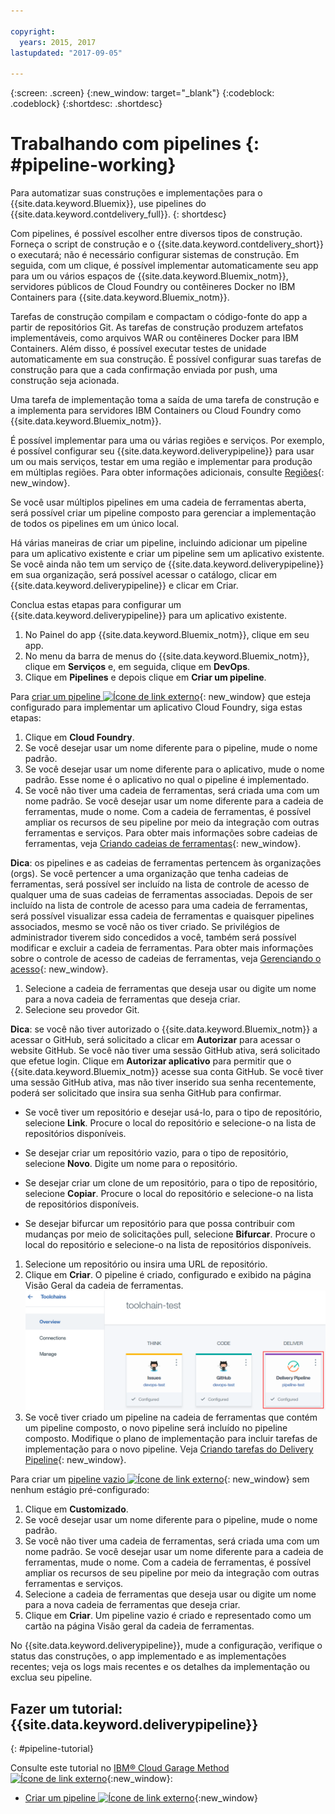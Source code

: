 ```yaml
---

copyright:
  years: 2015, 2017
lastupdated: "2017-09-05"

---
```



{:screen: .screen}
{:new_window: target="_blank"}
{:codeblock: .codeblock}
{:shortdesc: .shortdesc}

# Trabalhando com pipelines {: #pipeline-working}

Para automatizar suas construções e implementações para o {{site.data.keyword.Bluemix}}, use pipelines do {{site.data.keyword.contdelivery_full}}.
{: shortdesc}

Com pipelines, é possível escolher entre diversos tipos de construção. Forneça o script de construção
e o {{site.data.keyword.contdelivery_short}} o executará; não é necessário
configurar sistemas de construção. Em seguida, com um clique, é possível implementar automaticamente seu app para um ou
vários espaços de {{site.data.keyword.Bluemix_notm}}, servidores públicos de Cloud Foundry ou contêineres Docker no IBM Containers para {{site.data.keyword.Bluemix_notm}}.

Tarefas de construção compilam e compactam o código-fonte do app a partir de
repositórios Git. As tarefas de construção produzem artefatos implementáveis, como arquivos WAR ou contêineres Docker para IBM Containers. Além disso,
é possível executar testes de unidade automaticamente em sua construção. É possível configurar suas tarefas de construção para que a cada confirmação enviada por push, uma construção seja acionada.

Uma tarefa de implementação toma a saída de uma tarefa de construção e a implementa para servidores IBM Containers ou Cloud Foundry como {{site.data.keyword.Bluemix_notm}}.

É possível implementar para uma ou várias regiões e serviços. Por exemplo, é
possível configurar seu {{site.data.keyword.deliverypipeline}} para usar um ou
mais serviços, testar em uma região e implementar para produção em múltiplas regiões. Para obter informações adicionais, consulte
[Regiões](/docs/overview/whatisbluemix.html#ov_intro_reg){: new_window}.

Se você usar múltiplos pipelines em uma cadeia de ferramentas aberta, será possível criar um pipeline composto para gerenciar a implementação de todos os pipelines em um único local.

Há várias maneiras de criar um pipeline, incluindo adicionar um pipeline para um aplicativo existente e criar um pipeline sem um aplicativo existente. Se
você ainda não tem um serviço de {{site.data.keyword.deliverypipeline}} em sua
organização, será possível acessar o catálogo, clicar em
{{site.data.keyword.deliverypipeline}} e clicar em Criar.

Conclua estas etapas para configurar um {{site.data.keyword.deliverypipeline}} para um aplicativo existente.

1. No Painel do app {{site.data.keyword.Bluemix_notm}}, clique em seu app.
1. No menu da barra de menus do {{site.data.keyword.Bluemix_notm}}, clique em **Serviços** e, em seguida, clique em **DevOps**.
1. Clique em **Pipelines** e depois clique em **Criar um pipeline**.

Para [criar um pipeline ![Ícone de link externo](../../icons/launch-glyph.svg "Ícone de link externo")](https://console.bluemix.net/devops/pipelines/dashboard/create){: new_window} que esteja configurado para implementar um aplicativo Cloud Foundry, siga estas etapas:

1. Clique em **Cloud Foundry**.
1. Se você desejar usar um nome diferente para o pipeline, mude o nome padrão.
1. Se você desejar usar um nome diferente para o aplicativo, mude o nome padrão. Esse nome é o aplicativo no qual o pipeline é implementado.
1. Se você não tiver uma cadeia de ferramentas, será criada uma com um nome padrão. Se você desejar usar um nome diferente para a cadeia de ferramentas, mude o nome. Com a cadeia de ferramentas, é possível ampliar os recursos de seu pipeline por meio da integração com outras ferramentas e serviços. Para obter mais informações sobre cadeias de ferramentas, veja [Criando cadeias de ferramentas](/docs/services/ContinuousDelivery/toolchains_working.html){: new_window}.

 **Dica**: os pipelines e as cadeias de ferramentas pertencem às
organizações (orgs). Se você pertencer a uma organização que tenha cadeias de ferramentas, será possível ser incluído na lista de controle de acesso de qualquer uma de suas cadeias de ferramentas associadas. Depois de ser incluído na lista de controle de acesso para uma cadeia de ferramentas, será possível visualizar essa cadeia de ferramentas e quaisquer pipelines associados, mesmo se você não os tiver criado. Se privilégios de administrador tiverem sido concedidos a você, também será possível modificar e excluir a cadeia de ferramentas. Para obter mais informações sobre o controle de acesso de cadeias de ferramentas, veja [Gerenciando o acesso](/docs/services/ContinuousDelivery/toolchains_using.html#managing_access){: new_window}.

1. Selecione a cadeia de ferramentas que deseja usar ou digite um nome para a nova cadeia de ferramentas que deseja criar.
1. Selecione seu provedor Git.

 **Dica**: se você não tiver autorizado o {{site.data.keyword.Bluemix_notm}} a acessar o GitHub, será solicitado a clicar em **Autorizar** para acessar o website GitHub. Se você não
tiver uma sessão GitHub ativa, será solicitado que efetue login. Clique em **Autorizar aplicativo** para permitir que o {{site.data.keyword.Bluemix_notm}} acesse sua conta GitHub. Se você tiver uma sessão GitHub ativa, mas não tiver inserido sua senha recentemente, poderá ser solicitado que insira sua senha GitHub para confirmar.

   * Se você tiver um repositório e desejar usá-lo, para o tipo de repositório, selecione **Link**. Procure o local do repositório e
selecione-o na lista de repositórios disponíveis.

   * Se desejar criar um repositório vazio, para o tipo de repositório, selecione **Novo**. Digite um nome para o repositório.

   * Se desejar criar um clone de um repositório, para o tipo de repositório, selecione **Copiar**. Procure o local do repositório e selecione-o na lista de repositórios disponíveis.

   * Se desejar bifurcar um repositório para que possa contribuir com mudanças por meio de solicitações pull, selecione **Bifurcar**. Procure o local do repositório e
selecione-o na lista de repositórios disponíveis.

1. Selecione um repositório ou insira uma URL de repositório.
1. Clique em **Criar**. O pipeline é criado, configurado e exibido na página Visão Geral da cadeia de ferramentas. ![Placa do Pipeline](images/cd_pipeline.png)
1. Se você tiver criado um pipeline na cadeia de ferramentas que contém um pipeline composto, o novo pipeline será incluído no pipeline composto. Modifique o plano de implementação para incluir tarefas de implementação para o novo pipeline. Veja [Criando tarefas do Delivery Pipeline](/docs/services/ContinuousDelivery/pipeline_deployment_plan.html#tasks_pipelineCD){: new_window}.

Para criar um [pipeline vazio ![Ícone de link externo](../../icons/launch-glyph.svg "Ícone de link externo")](https://console.bluemix.net/devops/pipelines/dashboard/create){: new_window} sem nenhum estágio pré-configurado:

1. Clique em **Customizado**.
1. Se você desejar usar um nome diferente para o pipeline, mude o nome padrão.
1. Se você não tiver uma cadeia de ferramentas, será criada uma com um nome padrão. Se você desejar usar um nome diferente para a cadeia de ferramentas, mude o nome. Com a cadeia de ferramentas, é possível ampliar os recursos de seu pipeline por meio da integração com outras ferramentas e serviços.
1. Selecione a cadeia de ferramentas que deseja usar ou digite um nome para a nova cadeia de ferramentas que deseja criar.
1. Clique em **Criar**. Um pipeline vazio é criado e representado como um cartão na página Visão geral da cadeia de ferramentas.

No {{site.data.keyword.deliverypipeline}}, mude a configuração, verifique o status das construções, o app implementado e as implementações recentes; veja os logs mais recentes e os detalhes da implementação ou exclua seu pipeline.

## Fazer um tutorial: {{site.data.keyword.deliverypipeline}}
{: #pipeline-tutorial}

Consulte este tutorial no [IBM&reg; Cloud Garage Method ![Ícone de link externo](../../icons/launch-glyph.svg "Ícone de link externo")](https://www.ibm.com/cloud/garage){:new_window}:
  * [Criar um pipeline ![Ícone de link externo](../../icons/launch-glyph.svg "Ícone de link externo")](https://www.ibm.com/cloud/garage/tutorials/tutorial_first_pipeline?task=1){:new_window}
